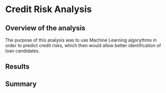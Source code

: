 # Credit Risk Analysis
## Overview of the analysis
The purpose of this analysis was to use Machine Learning algorythms in order to predict credit risks, which then would allow better identification of loan candidates. 



## Results



## Summary




